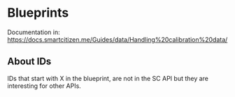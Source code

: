 # Blueprints

Documentation in: https://docs.smartcitizen.me/Guides/data/Handling%20calibration%20data/

## About IDs

IDs that start with X in the blueprint, are not in the SC API but they are interesting for other APIs.
